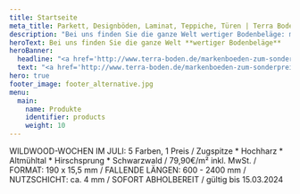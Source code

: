 ```yaml
---
title: Startseite
meta_title: Parkett, Designböden, Laminat, Teppiche, Türen | Terra Bodenbeläge aus Freiburg-Opfingen
description: "Bei uns finden Sie die ganze Welt wertiger Bodenbeläge: markanter Parkett, flexibler Vinyl oder lebendiger Laminat? Wir haben den Belag, der Ihren Raum besonders macht."
heroText: Bei uns finden Sie die ganze Welt **wertiger Bodenbeläge**
heroBanner:
  headline: "<a href='http://www.terra-boden.de/markenboeden-zum-sonderpreis.pdf' target='_blank' rel='noopener noreferrer'>Restposten-Aktion:</a>"
  text: "<a href='http://www.terra-boden.de/markenboeden-zum-sonderpreis.pdf' target='_blank' rel='noopener noreferrer'>**Markenböden stark reduziert!** Jetzt hochwertige Böden – z. B. von ter Hürne oder Coretec – zum Sonderpreis sichern. Nur solange der Vorrat reicht!</a>"
hero: true
footer_image: footer_alternative.jpg
menu:
  main:
    name: Produkte
    identifier: products
    weight: 10
---
```



WILDWOOD-WOCHEN IM JULI: 5 Farben, 1 Preis / Zugspitze * Hochharz * Altmühltal * Hirschsprung * Schwarzwald / 79,90€/m² inkl. MwSt. / FORMAT: 190 x 15,5 mm / FALLENDE LÄNGEN: 600 - 2400 mm / NUTZSCHICHT: ca. 4 mm / SOFORT ABHOLBEREIT / gültig bis 15.03.2024
